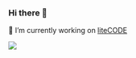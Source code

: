 ### Hi there 👋
🔭 I’m currently working on [liteCODE](https://litecodesas.com/)

  <img align="center" src="https://github-readme-stats.vercel.app/api?username=leonsantiago&show_icons=true&hide=prs,contribs&count_private=true&theme=onedark" />

<!--
**leonsantiago/leonsantiago** is a ✨ _special_ ✨ repository because its `README.md` (this file) appears on your GitHub profile.

Here are some ideas to get you started:

- 🔭 I’m currently working on ...
- 🌱 I’m currently learning ...
- 👯 I’m looking to collaborate on ...
- 🤔 I’m looking for help with ...
- 💬 Ask me about ...
- 📫 How to reach me: ...
- 😄 Pronouns: ...
- ⚡ Fun fact: ...
-->
